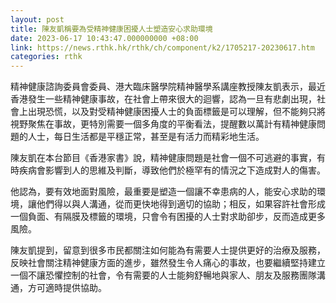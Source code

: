 ```yaml
---
layout: post
title: 陳友凱稱要為受精神健康困擾人士塑造安心求助環境
date: 2023-06-17 10:43:47.000000000 +08:00
link: https://news.rthk.hk/rthk/ch/component/k2/1705217-20230617.htm
categories: rthk
---
```


精神健康諮詢委員會委員、港大臨床醫學院精神醫學系講座教授陳友凱表示，最近香港發生一些精神健康事故，在社會上帶來很大的迴響，認為一旦有悲劇出現，社會上出現恐慌，以及對受精神健康困擾人士的負面標籤是可以理解，但不能夠只將視野聚焦在事故，更特別需要一個多角度的平衡看法，提醒數以萬計有精神健康問題的人士，每日生活都是平穩正常，甚至是有活力而精彩地生活。

陳友凱在本台節目《香港家書》說，精神健康問題是社會一個不可逃避的事實，有時疾病會影響到人的思維及判斷，導致他們於極罕有的情況之下造成對人的傷害。

他認為，要有效地面對風險，最重要是塑造一個讓不幸患病的人，能安心求助的環境，讓他們得以與人溝通，從而更快地得到適切的協助；相反，如果容許社會形成一個負面、有隔膜及標籤的環境，只會令有困擾的人士對求助卻步，反而造成更多風險。

陳友凱提到，留意到很多市民都關注如何能為有需要人士提供更好的治療及服務，反映社會關注精神健康方面的進步，雖然發生令人痛心的事故，也要繼續堅持建立一個不讓恐懼控制的社會，令有需要的人士能夠舒暢地與家人、朋友及服務團隊溝通，方可適時提供協助。
